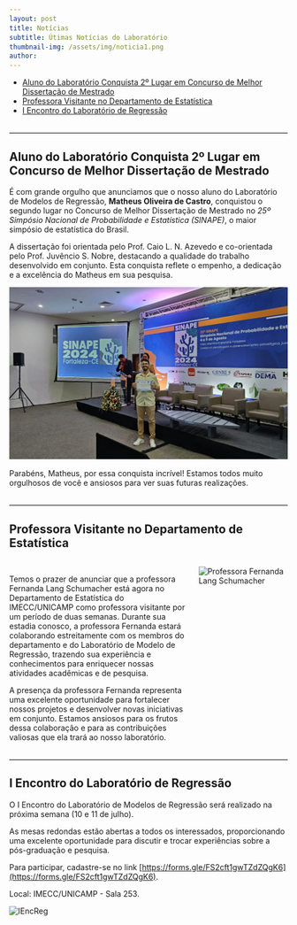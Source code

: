 ```yaml
---
layout: post
title: Notícias
subtitle: Útimas Notícias do Laboratório
thumbnail-img: /assets/img/noticia1.png
author:
---
```


<ul>
  <li><a href="#premioSinape">Aluno do Laboratório Conquista 2º Lugar em Concurso de Melhor Dissertação de Mestrado </a></li>

  <li><a href="#visita">Professora Visitante no Departamento de Estatística</a></li>

  <li><a href="#enc">I Encontro do Laboratório de Regressão</a></li>
</ul>

<br>
<hr style="border: none; border-top: 1px solid lightgray; margin: 0;">

## <a id="premioSinape"></a>Aluno do Laboratório Conquista 2º Lugar em Concurso de Melhor Dissertação de Mestrado

É com grande orgulho que anunciamos que o nosso aluno do Laboratório de Modelos de Regressão, **Matheus Oliveira de Castro**, conquistou o segundo lugar no Concurso de Melhor Dissertação de Mestrado no *25º Simpósio Nacional de Probabilidade e Estatística (SINAPE)*, o maior simpósio de estatística do Brasil.

A dissertação foi orientada pelo Prof. Caio L. N. Azevedo e co-orientada pelo Prof. Juvêncio S. Nobre, destacando a qualidade do trabalho desenvolvido em conjunto. Esta conquista reflete o empenho, a dedicação e a excelência do Matheus em sua pesquisa.

<img src="/assets/img/MatheusPremio.jpeg" alt="Matheus Oliveira de Castro" style="max-width: 100%; height: auto;">

Parabéns, Matheus, por essa conquista incrível! Estamos todos muito orgulhosos de você e ansiosos para ver suas futuras realizações.

<br>
<hr style="border: none; border-top: 1px solid lightgray; margin: 0;">

## <a id="visita"></a>Professora Visitante no Departamento de Estatística

<div style="margin-top: 30px;"></div>

<div style="display: flex; align-items: flex-start;">
  <div style="flex: 2; padding-right: 20px;">
    <p>
    Temos o prazer de anunciar que a professora Fernanda Lang Schumacher está agora no Departamento de Estatística do IMECC/UNICAMP como professora visitante por um período de duas semanas. Durante sua estadia conosco, a professora Fernanda estará colaborando estreitamente com os membros do departamento e do Laboratório de Modelo de Regressão, trazendo sua experiência e conhecimentos para enriquecer nossas atividades acadêmicas e de pesquisa.</p>
    <p>
    A presença da professora Fernanda representa uma excelente oportunidade para fortalecer nossos projetos e desenvolver novas iniciativas em conjunto. Estamos ansiosos para os frutos dessa colaboração e para as contribuições valiosas que ela trará ao nosso laboratório.
    </p>
  </div>
  <div style="flex: 1;">
    <img src="/assets/img/fernandaLang.jpeg" alt="Professora Fernanda Lang Schumacher" style="max-width: 125%; height: auto;">
  </div>
</div>

<br>
<hr style="border: none; border-top: 1px solid lightgray; margin: 0;">

## <a id="enc"></a>I Encontro do Laboratório de Regressão

O I Encontro do Laboratório de Modelos de Regressão será realizado na próxima semana (10 e 11 de julho).

As mesas redondas estão abertas a todos os interessados, proporcionando uma excelente oportunidade para discutir e trocar experiências sobre a pós-graduação e pesquisa.

Para participar, cadastre-se no link [https://forms.gle/FS2cft1gwTZdZQgK6](https://forms.gle/FS2cft1gwTZdZQgK6).

Local: IMECC/UNICAMP - Sala 253.

![IEncReg](/assets/img/EncLab.png)
